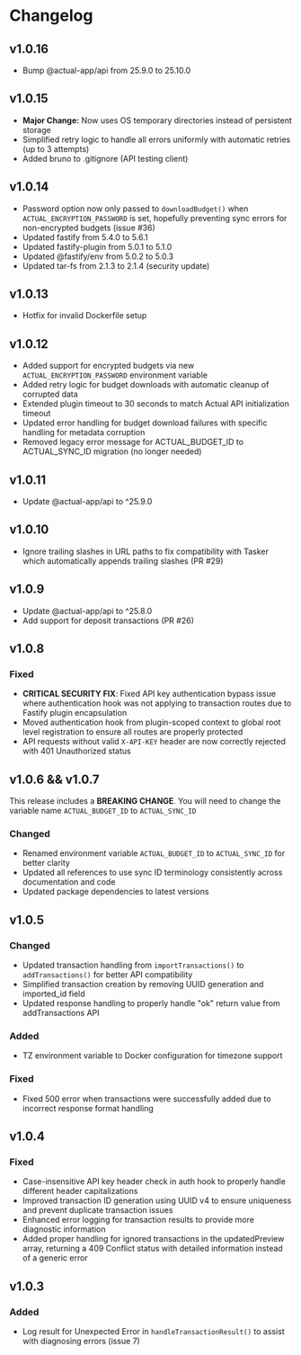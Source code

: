 # Changelog

## v1.0.16

- Bump @actual-app/api from 25.9.0 to 25.10.0 

## v1.0.15
- **Major Change:** Now uses OS temporary directories instead of persistent storage
- Simplified retry logic to handle all errors uniformly with automatic retries (up to 3 attempts)
- Added bruno to .gitignore (API testing client)

## v1.0.14
- Password option now only passed to `downloadBudget()` when `ACTUAL_ENCRYPTION_PASSWORD` is set, hopefully preventing sync errors for non-encrypted budgets (issue #36)
- Updated fastify from 5.4.0 to 5.6.1
- Updated fastify-plugin from 5.0.1 to 5.1.0
- Updated @fastify/env from 5.0.2 to 5.0.3
- Updated tar-fs from 2.1.3 to 2.1.4 (security update)

## v1.0.13

- Hotfix for invalid Dockerfile setup

## v1.0.12

- Added support for encrypted budgets via new `ACTUAL_ENCRYPTION_PASSWORD` environment variable
- Added retry logic for budget downloads with automatic cleanup of corrupted data
- Extended plugin timeout to 30 seconds to match Actual API initialization timeout
- Updated error handling for budget download failures with specific handling for metadata corruption
- Removed legacy error message for ACTUAL_BUDGET_ID to ACTUAL_SYNC_ID migration (no longer needed)

## v1.0.11

- Update @actual-app/api to ^25.9.0

## v1.0.10

- Ignore trailing slashes in URL paths to fix compatibility with Tasker which automatically appends trailing slashes (PR #29)

## v1.0.9

- Update @actual-app/api to ^25.8.0
- Add support for deposit transactions (PR #26)

## v1.0.8

### Fixed
- **CRITICAL SECURITY FIX**: Fixed API key authentication bypass issue where authentication hook was not applying to transaction routes due to Fastify plugin encapsulation
- Moved authentication hook from plugin-scoped context to global root level registration to ensure all routes are properly protected
- API requests without valid `X-API-KEY` header are now correctly rejected with 401 Unauthorized status

## v1.0.6 && v1.0.7

This release includes a **BREAKING CHANGE**. You will need to change the variable name `ACTUAL_BUDGET_ID` to `ACTUAL_SYNC_ID`

### Changed
- Renamed environment variable `ACTUAL_BUDGET_ID` to `ACTUAL_SYNC_ID` for better clarity
- Updated all references to use sync ID terminology consistently across documentation and code
- Updated package dependencies to latest versions

## v1.0.5

### Changed
- Updated transaction handling from `importTransactions()` to `addTransactions()` for better API compatibility
- Simplified transaction creation by removing UUID generation and imported_id field
- Updated response handling to properly handle "ok" return value from addTransactions API

### Added
- TZ environment variable to Docker configuration for timezone support

### Fixed
- Fixed 500 error when transactions were successfully added due to incorrect response format handling

## v1.0.4

### Fixed
- Case-insensitive API key header check in auth hook to properly handle different header capitalizations
- Improved transaction ID generation using UUID v4 to ensure uniqueness and prevent duplicate transaction issues
- Enhanced error logging for transaction results to provide more diagnostic information
- Added proper handling for ignored transactions in the updatedPreview array, returning a 409 Conflict status with detailed information instead of a generic error

## v1.0.3

### Added
- Log result for Unexpected Error in `handleTransactionResult()` to assist with diagnosing errors (issue 7)
